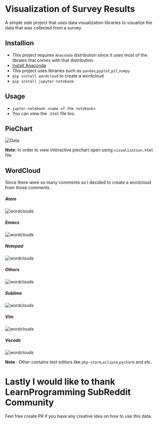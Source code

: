 # Visualization of Survey Results
A simple side project that uses data visualization libraries to visualize the data that was collected from a survey.

## Installion
- This project requires `Anaconda` distribution since it uses most of the libraies that comes with that distribution.
- [Install Anaconda](https://docs.anaconda.com/anaconda/install/)
- This project uses libraries such as `pandas`,`pyplot`,`pil`,`numpy`
- `pip install wordcloud` to create a wordcloud
- `pip install jupyter-notebook`

## Usage
- `jupter-notebook <name of the notebook>`
- You can view the `.html` file too.

## PieChart
![Data](newplot.png)

**Note**: In order to view interactive piechart open using `visualization.html` file.

## WordCloud
Since there were so many comments so I decided to create a wordcloud from those comments.

##### Atom
![wordclouds](wordclouds/atom.png) 
##### Emacs
![wordclouds](wordclouds/emacs.png) 
##### Notepad
![wordclouds](wordclouds/notepad.png) 
##### Others
![wordclouds](wordclouds/others.png) 
##### Sublime
![wordclouds](wordclouds/sublime.png)
##### Vim 
![wordclouds](wordclouds/vim.png)
##### Vscode
![wordclouds](wordclouds/vscode.png)

**Note** : Other contains text editors like `php-storm`,`eclipse`,`pycharm` and etc.

# Lastly I would like to thank LearnProgramming SubReddit Community
Feel free create PR if you have any creative idea on how to use this data.
